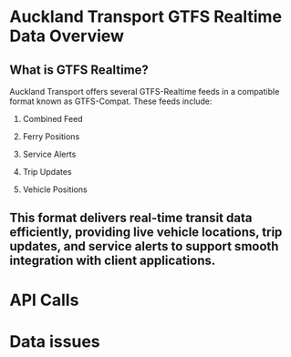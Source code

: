# Auckland Transport GTFS Realtime Data Overview


## What is GTFS Realtime?

Auckland Transport offers several GTFS-Realtime feeds in a compatible format known as GTFS-Compat. These feeds include:

1) Combined Feed

2) Ferry Positions

3) Service Alerts

4) Trip Updates

5) Vehicle Positions

This format delivers real-time transit data efficiently, providing live vehicle locations, trip updates, and service alerts to support smooth integration with client applications.
---

# API Calls



# Data issues

















